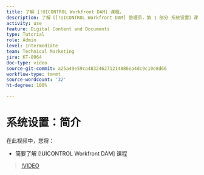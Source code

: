 ```yaml
---
title: 了解 [!UICONTROL Workfront DAM] 课程。
description: 了解《[!UICONTROL Workfront DAM] 管理员，第 1 部分 系统设置》课程中将会涵盖的内容。
activity: use
feature: Digital Content and Documents
type: Tutorial
role: Admin
level: Intermediate
team: Technical Marketing
jira: KT-8964
doc-type: video
source-git-commit: a25a49e59ca483246271214886ea4dc9c10e8d66
workflow-type: tm+mt
source-wordcount: '32'
ht-degree: 100%

---
```


# 系统设置：简介

在此视频中，您将：

* 简要了解 [!UICONTROL Workfront DAM] 课程

>[!VIDEO](https://video.tv.adobe.com/v/335227/?quality=12&learn=on)

<!-- Learn more graphic & links to documentation articles
* Accessing help for Workfront DAM
* Workfront DAM within Workfront
-->
